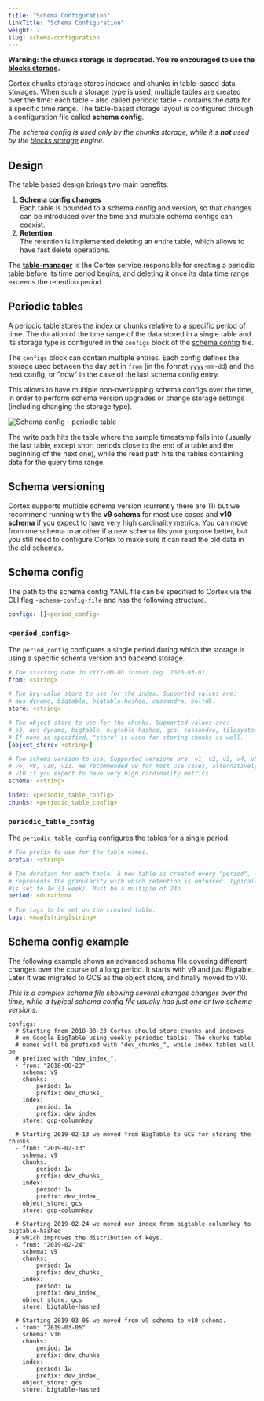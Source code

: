 ```yaml
---
title: "Schema Configuration"
linkTitle: "Schema Configuration"
weight: 2
slug: schema-configuration
---
```


**Warning: the chunks storage is deprecated. You're encouraged to use the [blocks storage](../blocks-storage/_index.md).**

Cortex chunks storage stores indexes and chunks in table-based data storages. When such a storage type is used, multiple tables are created over the time: each table - also called periodic table - contains the data for a specific time range. The table-based storage layout is configured through a configuration file called **schema config**.

_The schema config is used only by the chunks storage, while it's **not** used by the [blocks storage](../blocks-storage/_index.md) engine._

## Design

The table based design brings two main benefits:

1. **Schema config changes**<br />
   Each table is bounded to a schema config and version, so that changes can be introduced over the time and multiple schema configs can coexist.
2. **Retention**<br />
   The retention is implemented deleting an entire table, which allows to have fast delete operations.

The [**table-manager**](./table-manager.md) is the Cortex service responsible for creating a periodic table before its time period begins, and deleting it once its data time range exceeds the retention period.

## Periodic tables

A periodic table stores the index or chunks relative to a specific period of time. The duration of the time range of the data stored in a single table and its storage type is configured in the `configs` block of the [schema config](#schema-config) file.

The `configs` block can contain multiple entries. Each config defines the storage used between the day set in `from` (in the format `yyyy-mm-dd`) and the next config, or "now" in the case of the last schema config entry.

This allows to have multiple non-overlapping schema configs over the time, in order to perform schema version upgrades or change storage settings (including changing the storage type).

![Schema config - periodic table](/images/chunks-storage/schema-config-periodic-tables.png)
<!-- Diagram source at https://docs.google.com/presentation/d/1bHp8_zcoWCYoNU2AhO2lSagQyuIrghkCncViSqn14cU/edit -->

The write path hits the table where the sample timestamp falls into (usually the last table, except short periods close to the end of a table and the beginning of the next one), while the read path hits the tables containing data for the query time range.

## Schema versioning

Cortex supports multiple schema version (currently there are 11) but we recommend running with the **v9 schema** for most use cases and **v10 schema** if you expect to have very high cardinality metrics. You can move from one schema to another if a new schema fits your purpose better, but you still need to configure Cortex to make sure it can read the old data in the old schemas.

## Schema config

The path to the schema config YAML file can be specified to Cortex via the CLI flag `-schema-config-file` and has the following structure.

```yaml
configs: []<period_config>
```

### `<period_config>`

The `period_config` configures a single period during which the storage is using a specific schema version and backend storage.

```yaml
# The starting date in YYYY-MM-DD format (eg. 2020-03-01).
from: <string>

# The key-value store to use for the index. Supported values are:
# aws-dynamo, bigtable, bigtable-hashed, cassandra, boltdb.
store: <string>

# The object store to use for the chunks. Supported values are:
# s3, aws-dynamo, bigtable, bigtable-hashed, gcs, cassandra, filesystem.
# If none is specified, "store" is used for storing chunks as well.
[object_store: <string>]

# The schema version to use. Supported versions are: v1, v2, v3, v4, v5,
# v6, v9, v10, v11. We recommended v9 for most use cases, alternatively
# v10 if you expect to have very high cardinality metrics.
schema: <string>

index: <periodic_table_config>
chunks: <periodic_table_config>
```

### `periodic_table_config`

The `periodic_table_config` configures the tables for a single period.

```yaml
# The prefix to use for the table names.
prefix: <string>

# The duration for each table. A new table is created every "period", which also
# represents the granularity with which retention is enforced. Typically this value
#is set to 1w (1 week). Must be a multiple of 24h.
period: <duration>

# The tags to be set on the created table.
tags: <map[string]string>
```

## Schema config example

The following example shows an advanced schema file covering different changes over the course of a long period. It starts with v9 and just Bigtable. Later it was migrated to GCS as the object store, and finally moved to v10.

_This is a complex schema file showing several changes changes over the time, while a typical schema config file usually has just one or two schema versions._

```
configs:
  # Starting from 2018-08-23 Cortex should store chunks and indexes
  # on Google BigTable using weekly periodic tables. The chunks table
  # names will be prefixed with "dev_chunks_", while index tables will be
  # prefixed with "dev_index_".
  - from: "2018-08-23"
    schema: v9
    chunks:
        period: 1w
        prefix: dev_chunks_
    index:
        period: 1w
        prefix: dev_index_
    store: gcp-columnkey

  # Starting 2019-02-13 we moved from BigTable to GCS for storing the chunks.
  - from: "2019-02-13"
    schema: v9
    chunks:
        period: 1w
        prefix: dev_chunks_
    index:
        period: 1w
        prefix: dev_index_
    object_store: gcs
    store: gcp-columnkey

  # Starting 2019-02-24 we moved our index from bigtable-columnkey to bigtable-hashed
  # which improves the distribution of keys.
  - from: "2019-02-24"
    schema: v9
    chunks:
        period: 1w
        prefix: dev_chunks_
    index:
        period: 1w
        prefix: dev_index_
    object_store: gcs
    store: bigtable-hashed

  # Starting 2019-03-05 we moved from v9 schema to v10 schema.
  - from: "2019-03-05"
    schema: v10
    chunks:
        period: 1w
        prefix: dev_chunks_
    index:
        period: 1w
        prefix: dev_index_
    object_store: gcs
    store: bigtable-hashed
```
